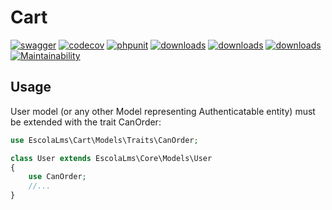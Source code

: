 # Cart

[![swagger](https://img.shields.io/badge/documentation-swagger-green)](https://escolalms.github.io/Cart/)
[![codecov](https://codecov.io/gh/EscolaLMS/cart/branch/main/graph/badge.svg?token=NRAN4R8AGZ)](https://codecov.io/gh/EscolaLMS/cart)
[![phpunit](https://github.com/EscolaLMS/cart/actions/workflows/test.yml/badge.svg)](https://github.com/EscolaLMS/cart/actions/workflows/test.yml)
[![downloads](https://img.shields.io/packagist/dt/escolalms/cart)](https://packagist.org/packages/escolalms/cart)
[![downloads](https://img.shields.io/packagist/v/escolalms/cart)](https://packagist.org/packages/escolalms/cart)
[![downloads](https://img.shields.io/packagist/l/escolalms/cart)](https://packagist.org/packages/escolalms/cart)
[![Maintainability](https://api.codeclimate.com/v1/badges/b8c8aa16976961f670b4/maintainability)](https://codeclimate.com/github/EscolaLMS/Cart/maintainability)

## Usage

User model (or any other Model representing Authenticatable entity) must be extended with the trait CanOrder:

```php
use EscolaLms\Cart\Models\Traits\CanOrder;

class User extends EscolaLms\Core\Models\User
{
    use CanOrder;
    //...
}
```
